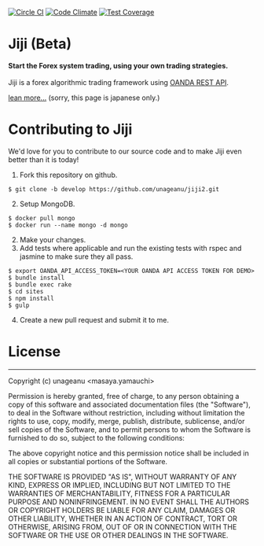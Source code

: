 [![Circle CI](https://circleci.com/gh/unageanu/jiji2.png?circle-token=e29eaf60c31708f4b2b407d9d2e8f3aa00672fdd)](https://circleci.com/gh/unageanu/jiji2)
[![Code Climate](https://codeclimate.com/github/unageanu/jiji2/badges/gpa.svg)](https://codeclimate.com/github/unageanu/jiji2)
[![Test Coverage](https://codeclimate.com/github/unageanu/jiji2/badges/coverage.svg)](https://codeclimate.com/github/unageanu/jiji2)

# Jiji (Beta)<br/>

<b>Start the Forex system trading, using your own trading strategies.</b>
<br/><br/>
Jiji is a forex algorithmic trading framework using [OANDA REST API](http://developer.oanda.com/).

[lean more...](http://jiji2.unageanu.net/) (sorry, this page is japanese only.)

# Contributing to Jiji

We'd love for you to contribute to our source code and to make Jiji even better than it is today!

1. Fork this repository on github.
```
$ git clone -b develop https://github.com/unageanu/jiji2.git
```
2. Setup MongoDB.
```
$ docker pull mongo
$ docker run --name mongo -d mongo
```
2. Make your changes.
3. Add tests where applicable and run the existing tests with rspec and jasmine to make sure they all pass.
```
$ export OANDA_API_ACCESS_TOKEN=<YOUR OANDA API ACCESS TOKEN FOR DEMO>
$ bundle install
$ bundle exec rake
$ cd sites
$ npm install
$ gulp  
```
4. Create a new pull request and submit it to me.

# License

---
Copyright (c) unageanu <masaya.yamauchi>

Permission is hereby granted, free of charge, to any person obtaining a copy
of this software and associated documentation files (the "Software"), to deal
in the Software without restriction, including without limitation the rights
to use, copy, modify, merge, publish, distribute, sublicense, and/or sell
copies of the Software, and to permit persons to whom the Software is
furnished to do so, subject to the following conditions:

The above copyright notice and this permission notice shall be included in
all copies or substantial portions of the Software.

THE SOFTWARE IS PROVIDED "AS IS", WITHOUT WARRANTY OF ANY KIND, EXPRESS OR
IMPLIED, INCLUDING BUT NOT LIMITED TO THE WARRANTIES OF MERCHANTABILITY,
FITNESS FOR A PARTICULAR PURPOSE AND NONINFRINGEMENT.  IN NO EVENT SHALL THE
AUTHORS OR COPYRIGHT HOLDERS BE LIABLE FOR ANY CLAIM, DAMAGES OR OTHER
LIABILITY, WHETHER IN AN ACTION OF CONTRACT, TORT OR OTHERWISE, ARISING FROM,
OUT OF OR IN CONNECTION WITH THE SOFTWARE OR THE USE OR OTHER DEALINGS IN
THE SOFTWARE.
